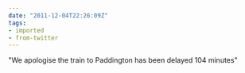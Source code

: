 ```yaml
---
date: "2011-12-04T22:26:09Z"
tags:
- imported
- from-twitter
---
```

"We apologise the train to Paddington has been delayed 104 minutes"
